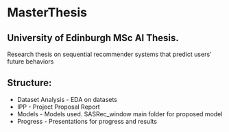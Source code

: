 # MasterThesis
## University of Edinburgh MSc AI Thesis. 
Research thesis on sequential recommender systems that predict users' future behaviors

## Structure:
- Dataset Analysis - EDA on datasets
- IPP - Project Proposal Report
- Models - Models used. SASRec_window main folder for proposed model
- Progress - Presentations for progress and results
